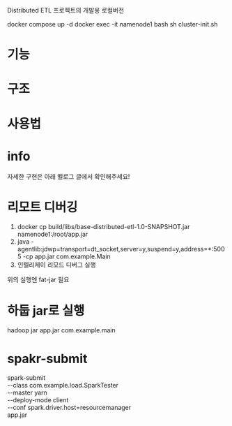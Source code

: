 Distributed ETL 프로젝트의 개발용 로컬버전

docker compose up -d
docker exec -it namenode1 bash
sh cluster-init.sh

# 기능

# 구조

# 사용법


# info
자세한 구현은 아래 벨로그 글에서 확인해주세요!

# 리모트 디버깅
1. docker cp build/libs/base-distributed-etl-1.0-SNAPSHOT.jar namenode1:/root/app.jar
2. java -agentlib:jdwp=transport=dt_socket,server=y,suspend=y,address=*:5005 -cp app.jar com.example.Main
3. 인텔리제이 리모드 디버그 실행

위의 실행엔 fat-jar 필요

# 하둡 jar로 실행
hadoop jar app.jar com.example.main


# spakr-submit
spark-submit \
--class com.example.load.SparkTester \
--master yarn \
--deploy-mode client \
--conf spark.driver.host=resourcemanager \
app.jar